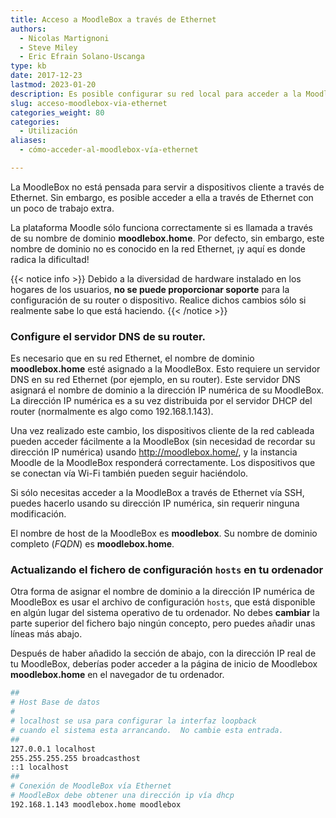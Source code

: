 ```yaml
---
title: Acceso a MoodleBox a través de Ethernet
authors:
  - Nicolas Martignoni
  - Steve Miley
  - Eric Efrain Solano-Uscanga
type: kb
date: 2017-12-23
lastmod: 2023-01-20
description: Es posible configurar su red local para acceder a la MoodleBox a través de una conexión Ethernet
slug: acceso-moodlebox-via-ethernet
categories_weight: 80
categories:
  - Utilización
aliases:
  - cómo-acceder-al-moodlebox-vía-ethernet

---
```

La MoodleBox no está pensada para servir a dispositivos cliente a través de Ethernet. Sin embargo, es posible acceder a ella a través de Ethernet con un poco de trabajo extra.

La plataforma Moodle sólo funciona correctamente si es llamada a través de su nombre de dominio __moodlebox.home__. Por defecto, sin embargo, este nombre de dominio no es conocido en la red Ethernet, ¡y aquí es donde radica la dificultad!

{{< notice info >}}
Debido a la diversidad de hardware instalado en los hogares de los usuarios, __no se puede proporcionar soporte__ para la configuración de su router o dispositivo. Realice dichos cambios sólo si realmente sabe lo que está haciendo.
{{< /notice >}}

### Configure el servidor DNS de su router.

Es necesario que en su red Ethernet, el nombre de dominio __moodlebox.home__ esté asignado a la MoodleBox. Esto requiere un servidor DNS en su red Ethernet (por ejemplo, en su router). Este servidor DNS asignará el nombre de dominio a la dirección IP numérica de su MoodleBox. La dirección IP numérica es a su vez distribuida por el servidor DHCP del router (normalmente es algo como 192.168.1.143).

Una vez realizado este cambio, los dispositivos cliente de la red cableada pueden acceder fácilmente a la MoodleBox (sin necesidad de recordar su dirección IP numérica) usando http://moodlebox.home/, y la instancia Moodle de la MoodleBox responderá correctamente. Los dispositivos que se conectan vía Wi-Fi también pueden seguir haciéndolo.

Si sólo necesitas acceder a la MoodleBox a través de Ethernet vía SSH, puedes hacerlo usando su dirección IP numérica, sin requerir ninguna modificación.

El nombre de host de la MoodleBox es __moodlebox__. Su nombre de dominio completo (_FQDN_) es __moodlebox.home__.

### Actualizando el fichero de configuración `hosts` en tu ordenador

Otra forma de asignar el nombre de dominio a la dirección IP numérica de MoodleBox es usar el archivo de configuración `hosts`, que está disponible en algún lugar del sistema operativo de tu ordenador. No debes __cambiar__ la parte superior del fichero bajo ningún concepto, pero puedes añadir unas líneas más abajo.

Después de haber añadido la sección de abajo, con la dirección IP real de tu MoodleBox, deberías poder acceder a la página de inicio de Moodlebox __moodlebox.home__ en el navegador de tu ordenador.

```bash
##
# Host Base de datos
#
# localhost se usa para configurar la interfaz loopback
# cuando el sistema esta arrancando.  No cambie esta entrada.
##
127.0.0.1 localhost
255.255.255.255 broadcasthost
::1 localhost
##
# Conexión de MoodleBox vía Ethernet
# MoodleBox debe obtener una dirección ip vía dhcp
192.168.1.143 moodlebox.home moodlebox
```
